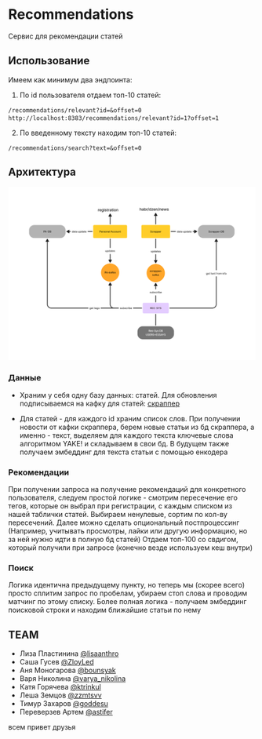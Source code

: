 # Recommendations

Сервис для рекомендации статей

## Использование

Имеем как минимум два эндпоинта: 

1. По id пользователя отдаем топ-10 статей:

```
/recommendations/relevant?id=&offset=0
http://localhost:8383/recommendations/relevant?id=1?offset=1
```



2. По введенному тексту находим топ-10 статей:
```
/recommendations/search?text=&offset=0
```

## Архитектура

![schehma](imgs/schema.png)

### Данные 

- Храним у себя одну базу данных: статей. Для обновления подписываемся на кафку для статей: [скраппер](https://github.com/cyberchronicle/Scrapper)

- Для статей - для каждого id храним список слов. При получении новости от кафки скраппера, берем новые статьи из бд скраппера, а именно - текст, выделяем для каждого текста ключевые слова алгоритмом YAKE! и складываем в свои бд. В будущем также получаем эмбеддинг для текста статьи с помощью енкодера


### Рекомендации

При получении запроса на получение рекомендаций для конкретного пользователя, следуем простой логике - смотрим пересечение его тегов, которые он выбрал при регистрации, с каждым списком из нашей таблички статей. Выбираем ненулевые, сортим по кол-ву пересечений. Далее можно сделать опциональный постпроцессинг (Например, учитывать просмотры, лайки или другую информацию, но за ней нужно идти в полную бд статей) Отдаем топ-100 со свдигом, который получили при запросе (конечно везде используем кеш внутри)

### Поиск

Логика идентична предыдущему пункту, но теперь мы (скорее всего) просто сплитим запрос по пробелам, убираем стоп слова и проводим матчинг по этому списку. Более полная логика - получаем эмбеддинг поисковой строки и находим ближайшие статьи по нему

## TEAM

- Лиза Пластинина [@lisaanthro](https://t.me/lisaanthro)
- Саша Гусев [@ZloyLed](https://t.me/ZloyLed)
- Аня Моногарова [@bounsyak](https://t.me/bounsyak)
- Варя Николина [@varya_nikolina](https://t.me/varya_nikolina)
- Катя Горячева [@ktrinkul](https://t.me/ktrinkul)
- Леша Земцов [@zzmtsvv](https://t.me/zzmtsvv)
- Тимур Захаров [@goddesu](https://t.me/goddesu)
- Переверзев Артем [@astifer](https://t.me/astifer)

всем привет друзья
